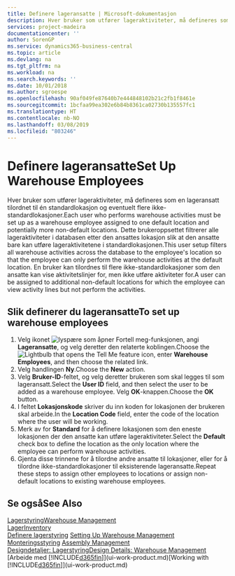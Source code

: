 ```yaml
---
title: Definere lageransatte | Microsoft-dokumentasjon
description: Hver bruker som utfører lageraktiviteter, må defineres som en lageransatt tilordnet til én standardlokasjon og eventuelt flere ikke-standardlokasjoner.
services: project-madeira
documentationcenter: ''
author: SorenGP
ms.service: dynamics365-business-central
ms.topic: article
ms.devlang: na
ms.tgt_pltfrm: na
ms.workload: na
ms.search.keywords: ''
ms.date: 10/01/2018
ms.author: sgroespe
ms.openlocfilehash: 90af049fe87640b7e444848102b21c2fb1f8461e
ms.sourcegitcommit: 1bcfaa99ea302e6b84b8361ca02730b135557fc1
ms.translationtype: HT
ms.contentlocale: nb-NO
ms.lasthandoff: 03/08/2019
ms.locfileid: "803246"
---
```

# <a name="set-up-warehouse-employees"></a><span data-ttu-id="ba930-103">Definere lageransatte</span><span class="sxs-lookup"><span data-stu-id="ba930-103">Set Up Warehouse Employees</span></span>
<span data-ttu-id="ba930-104">Hver bruker som utfører lageraktiviteter, må defineres som en lageransatt tilordnet til én standardlokasjon og eventuelt flere ikke-standardlokasjoner.</span><span class="sxs-lookup"><span data-stu-id="ba930-104">Each user who performs warehouse activities must be set up as a warehouse employee assigned to one default location and potentially more non-default locations.</span></span> <span data-ttu-id="ba930-105">Dette brukeroppsettet filtrerer alle lageraktiviteter i databasen etter den ansattes lokasjon slik at den ansatte bare kan utføre lageraktivitetene i standardlokasjonen.</span><span class="sxs-lookup"><span data-stu-id="ba930-105">This user setup filters all warehouse activities across the database to the employee's location so that the employee can only perform the warehouse activities at the default location.</span></span> <span data-ttu-id="ba930-106">En bruker kan tilordnes til flere ikke-standardlokasjoner som den ansatte kan vise aktivitetslinjer for, men ikke utføre aktiviteter for.</span><span class="sxs-lookup"><span data-stu-id="ba930-106">A user can be assigned to additional non-default locations for which the employee can view activity lines but not perform the activities.</span></span>

## <a name="to-set-up-warehouse-employees"></a><span data-ttu-id="ba930-107">Slik definerer du lageransatte</span><span class="sxs-lookup"><span data-stu-id="ba930-107">To set up warehouse employees</span></span>  
1.  <span data-ttu-id="ba930-108">Velg ikonet ![lyspære som åpner Fortell meg-funksjonen](media/ui-search/search_small.png "Fortell hva du vil gjøre"), angi **Lageransatte**, og velg deretter den relaterte koblingen.</span><span class="sxs-lookup"><span data-stu-id="ba930-108">Choose the ![Lightbulb that opens the Tell Me feature](media/ui-search/search_small.png "Tell me what you want to do") icon, enter **Warehouse Employees**, and then choose the related link.</span></span>  
2. <span data-ttu-id="ba930-109">Velg handlingen **Ny**.</span><span class="sxs-lookup"><span data-stu-id="ba930-109">Choose the **New** action.</span></span>  
3. <span data-ttu-id="ba930-110">Velg **Bruker-ID**-feltet, og velg deretter brukeren som skal legges til som lageransatt.</span><span class="sxs-lookup"><span data-stu-id="ba930-110">Select the **User ID** field, and then select the user to be added as a warehouse employee.</span></span> <span data-ttu-id="ba930-111">Velg **OK**-knappen.</span><span class="sxs-lookup"><span data-stu-id="ba930-111">Choose the **OK** button.</span></span>  
6.  <span data-ttu-id="ba930-112">I feltet **Lokasjonskode** skriver du inn koden for lokasjonen der brukeren skal arbeide.</span><span class="sxs-lookup"><span data-stu-id="ba930-112">In the **Location Code** field, enter the code of the location where the user will be working.</span></span>  
7.  <span data-ttu-id="ba930-113">Merk av for **Standard** for å definere lokasjonen som den eneste lokasjonen der den ansatte kan utføre lageraktiviteter.</span><span class="sxs-lookup"><span data-stu-id="ba930-113">Select the **Default** check box to define the location as the only location where the employee can perform warehouse activities.</span></span>  
8.  <span data-ttu-id="ba930-114">Gjenta disse trinnene for å tilordne andre ansatte til lokasjoner, eller for å tilordne ikke-standardlokasjoner til eksisterende lageransatte.</span><span class="sxs-lookup"><span data-stu-id="ba930-114">Repeat these steps to assign other employees to locations or assign non-default locations to existing warehouse employees.</span></span>  

## <a name="see-also"></a><span data-ttu-id="ba930-115">Se også</span><span class="sxs-lookup"><span data-stu-id="ba930-115">See Also</span></span>  
[<span data-ttu-id="ba930-116">Lagerstyring</span><span class="sxs-lookup"><span data-stu-id="ba930-116">Warehouse Management</span></span>](warehouse-manage-warehouse.md)  
[<span data-ttu-id="ba930-117">Lager</span><span class="sxs-lookup"><span data-stu-id="ba930-117">Inventory</span></span>](inventory-manage-inventory.md)  
<span data-ttu-id="ba930-118">[Definere lagerstyring](warehouse-setup-warehouse.md)   </span><span class="sxs-lookup"><span data-stu-id="ba930-118">[Setting Up Warehouse Management](warehouse-setup-warehouse.md)   </span></span>  
<span data-ttu-id="ba930-119">[Monteringsstyring](assembly-assemble-items.md)  </span><span class="sxs-lookup"><span data-stu-id="ba930-119">[Assembly Management](assembly-assemble-items.md)  </span></span>  
[<span data-ttu-id="ba930-120">Designdetaljer: Lagerstyring</span><span class="sxs-lookup"><span data-stu-id="ba930-120">Design Details: Warehouse Management</span></span>](design-details-warehouse-management.md)  
<span data-ttu-id="ba930-121">[Arbeide med [!INCLUDE[d365fin](includes/d365fin_md.md)]](ui-work-product.md)</span><span class="sxs-lookup"><span data-stu-id="ba930-121">[Working with [!INCLUDE[d365fin](includes/d365fin_md.md)]](ui-work-product.md)</span></span>  
